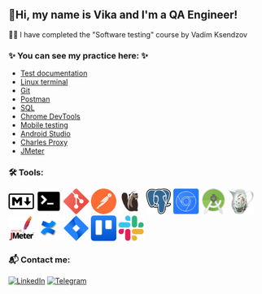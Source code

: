 ## 🖖Hi, my name is Vika and I'm a QA Engineer!

👩‍💻  I have completed the "Software testing" course by Vadim Ksendzov


### ✨ You can see my practice here: ✨
- [Test documentation](https://github.com/Vikaufo/Test_documentation)
- [Linux terminal](https://github.com/Vikaufo/Terminal)
- [Git](https://github.com/Vikaufo/JSON)
- [Postman](https://github.com/Vikaufo/Postman)
- [SQL](https://github.com/Vikaufo/SQL)
- [Chrome DevTools](https://github.com/Vikaufo/Chrome_DevTools)
- [Mobile testing](https://github.com/Vikaufo/Mobile_testing)
- [Android Studio](https://github.com/Vikaufo/Android_Studio)
- [Charles Proxy](https://github.com/Vikaufo/Charles_Proxy)
- [JMeter](https://github.com/Vikaufo/JMeter)

### 🛠 Tools:
<img src="https://raw.githubusercontent.com/Vikaufo/Vikaufo/main/Assets/md_icon.png" width="50"> <img src="https://raw.githubusercontent.com/Vikaufo/Vikaufo/main/Assets/terminal_icon.png" width="50"> <img src="https://raw.githubusercontent.com/Vikaufo/Vikaufo/main/Assets/git_icon.png" width="50"> <img src="https://raw.githubusercontent.com/Vikaufo/Vikaufo/main/Assets/postman_icon%2022.35.53.png" width="50"> <img src="https://raw.githubusercontent.com/Vikaufo/Vikaufo/main/Assets/Dbeaver_logo.png" width="50"> <img src="https://raw.githubusercontent.com/Vikaufo/Vikaufo/main/Assets/postgresql_icon.png" width="50"> <img src="https://raw.githubusercontent.com/Vikaufo/Vikaufo/main/Assets/DevTools_icon.png" width="50"> <img src="https://raw.githubusercontent.com/Vikaufo/Vikaufo/main/Assets/Android_SDK_icon.png" width="50"> <img src="https://raw.githubusercontent.com/Vikaufo/Vikaufo/main/Assets/Charles_icon.png" width="50"> <img src="https://raw.githubusercontent.com/Vikaufo/Vikaufo/main/Assets/jmeter_square.svg" width="50"> <img src="https://raw.githubusercontent.com/Vikaufo/Vikaufo/main/Assets/atlassian-confluence.png" width="50">
<img src="https://raw.githubusercontent.com/Vikaufo/Vikaufo/main/Assets/atlassian_jira_logo_icon_170511.png" width="50"> <img src="https://raw.githubusercontent.com/Vikaufo/Vikaufo/main/Assets/trello.png" width="50"> <img src="https://raw.githubusercontent.com/Vikaufo/Vikaufo/main/Assets/Slack_icon.png" width="50">

### 📬 Сontact me:
[![LinkedIn](https://img.shields.io/badge/-LinkedIn-ffffff??style=flat&logo=LinkedIn&logoColor=2964be)](https://www.linkedin.com/in/vshablova/)
[![Telegram](https://img.shields.io/badge/-Telegram-ffffff?style=flat&logo=Telegram)](https://t.me/ViUFO)


